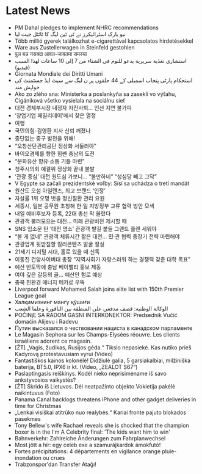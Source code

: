 # Latest News
-  PM Dahal pledges to implement NHRC recommendations
-  نیو یارک اسٹرائیکرز نے ٹی ٹین لیگ کا ٹائٹل جیت لیا
-  Több millió gyerek találkozhat e-cigarettával kapcsolatos hirdetésekkel
-  Ware aus Zustellerwagen in Steinfeld gestohlen
-  पुल बन्न नसक्दा आवत–जावतमा समस्या
-  استشاري تغذية سريرية يدعو للنوم في الشتاء من 7 إلى 10 ساعات لهذا السبب (فيديو)
-  Giornata Mondiale dei Diritti Umani
-  استحکام پارٹی پنجاب اسمبلی کے 44 حلقوں پر ن لیگ سے سیٹ ایڈ جسٹمنٹ کی خواہش مند
-  Ako zo zlého sna: Ministerka a poslankyňa sa zasekli vo výťahu, Cigániková všetko vysielala na sociálnu sieť
-  대전 경제부시장 내정자 자진사퇴… 인선 지연 불가피
-  ‘창업기업 패밀리데이’에서 찾은 열정
-  여행
-  국민의힘-김영환 지사 신뢰 깨졌나
-  중단없는 중구 발전을 위해!
-  “오창산단관리공단 정상화 서둘러야”
-  바이오경제를 향한 힘쎈 충남의 도전
-  “문화유산 향유·소통 기틀 마련”
-  청주시의회 예결위 정상화 끝내 불발
-  ‘관광 중심’ 대전 원도심 가보니… “볼만하네” “성심당 빼고 그닥”
-  V Egypte sa začali prezidentské voľby: Sísí sa uchádza o tretí mandát
-  원산도 오섬 아일랜즈, 최고 브랜드 ‘인정’
-  자살률 1위 오명 벗을 정신질환 관리 요원
-  세종시, 일본 공무원 초청해 한·일 지방정부 교류 협력 방안 모색
-  내일 예비후보자 등록, 22대 총선 막 올랐다
-  관광객 불러모으는 대전… 미래 관광비전 제시할 때
-  SNS 입소문 탄 ‘대전 명소’ 관광객 발길 붙들 그랜드 플랜 세워야
-  “볼 게 없네” 관광객 체류시간 짧은 대전… 민·관 협력 중장기 전략 마련해야
-  관광업계 뒷받침할 킬러콘텐츠 발굴 절실
-  21세기 디지털 시대, 홀로 있을 때 신독
-  이동진 건양사이버대 총장 “지역사회가 자랑스러워 하는 경쟁력 갖춘 대학 목표”
-  예산 반토막에 충남 베이밸리 홍보 제동
-  여야 깊은 갈등의 골… 예산안 험로 예상
-  충북 친환경 에너지 메카로 우뚝
-  Liverpool forward Mohamed Salah joins elite list with 150th Premier League goal
-  Халқимизнинг мангу қўшиғи
-  الوكالة الوطنية: قصف مدفعي على المنطقة بين الناقورة وعلما الشعب
-  POČINjE SA RADOM GASNI INTERKONEKTOR: Predsednik Vučić domaćin Alijevu i Radevu
-  Путин высказался о чествовании нациста в канадском парламенте
-  Le Magasin Sephora sur les Champs-Elysées réouvre. Les clients israéliens adorent ce magasin.
-  [ŽT] „Vagis, žudikas, Rusijos gėda.“ Tikslo nepasiekė. Kas nutiko prieš Kadyrovą protestavusiam vyrui (Video)
-  Fantastiškos kainos kolonėlė! Didžiulė galia, 5 garsiakalbiai, milžiniška baterija, BT5.0, IPX6 ir kt. (Video, „ZEALOT S67“)
-  Paslaptingasis reiškinys. Kodėl nieko neprisimename iš savo ankstyvosios vaikystės?
-  [ŽT] Skrido iš Lietuvos. Dėl neatpažinto objekto Vokietija pakėlė naikintuvus (Foto)
-  Panama Canal backlogs threatens iPhone and other gadget deliveries in time for Christmas
-  „Lenkai visiškai atitrūko nuo realybės.“ Kariai fronte pajuto blokados pasekmes
-  Tony Bellew's wife Rachael reveals she is shocked that the champion boxer is in the I'm A Celebrity final: 'The kids want him to win'
-  Bahnverkehr: Zahlreiche Änderungen zum Fahrplanwechsel
-  Most jött a hír: egy celeb exe a szamurájkardok ámokfutó!
-  Fortes précipitations: 4 départements en vigilance orange pluie-inondation ou crues
-  Trabzonspor'dan Transfer Atağı!
